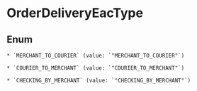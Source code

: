 
# OrderDeliveryEacType

## Enum


    * `MERCHANT_TO_COURIER` (value: `"MERCHANT_TO_COURIER"`)

    * `COURIER_TO_MERCHANT` (value: `"COURIER_TO_MERCHANT"`)

    * `CHECKING_BY_MERCHANT` (value: `"CHECKING_BY_MERCHANT"`)



